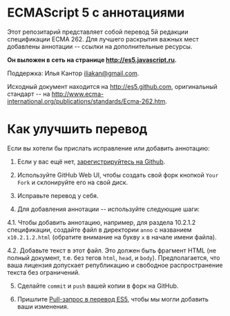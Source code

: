 # ECMAScript 5 с аннотациями

Этот репозитарий представляет собой перевод 5й редакции спецификации ECMA 262. Для лучшего раскрытия важных мест добавлены аннотации -- ссылки на дополнительные ресурсы.

**Он выложен в сеть на странице <http://es5.javascript.ru>.**

Поддержка: Илья Кантор <iliakan@gmail.com>.

Исходный документ находится на <http://es5.github.com>, оригинальный стандарт -- на <http://www.ecma-international.org/publications/standards/Ecma-262.htm>.

# Как улучшить перевод

Если вы хотели бы прислать исправление или добавить аннотацию:

  1. Если у вас ещё нет, [зарегистрируйтесь на Github][1].

  2. Используйте GitHub Web UI, чтобы создать свой форк кнопкой `Your Fork` и склонируйте его на свой диск.

  3. Исправьте перевод у себя.

  4. Для добавления аннотации -- используйте следующие шаги:

  4.1.  Чтобы добавить аннотацию, например, для раздела 10.2.1.2 спецификации, создайте файл в директории `anno`
   с названием `x10.2.1.2.html` (обратите внимание на букву `x` в начале имени файла).

  4.2. Добавьте текст в этот файл. Это должен быть фрагмент HTML (не полный документ, т.е. без тегов `html`, `head`,
и `body`). Предполагается, что ваша лицензия допускает републикацию и свободное распространение текста без ограничений.

  5. Сделайте `commit` и `push` вашей копии в форк на GitHub.

  6. Пришлите [Pull-запрос в перевод ES5][3], чтобы мы могли добавить ваши изменения.

   [1]: https://github.com/signup/free

   [2]: http://github.com/iliakan/iliakan.github.com#fork_box

   [3]: https://github.com/iliakan/es5/pulls


